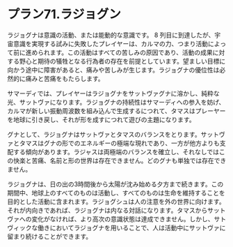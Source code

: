 # プラン71.ラジョグン

ラジョグナは意識の活動、または能動的な意識です。 8 列目に到達したが、宇宙意識を実現する試みに失敗したプレイヤーは、カルマの力、つまり活動によって前に進められます。この活動はすべての苦しみの原因であり、活動の成果に対する野心と期待の犠牲となる行為者の存在を前提としています。望ましい目標に向かう途中に障害があると、痛みや苦しみが生じます。ラジョグナの優位性は必然的に痛みと苦痛をもたらします。

サマーディでは、プレイヤーはラジョグナをサットヴァグナに溶かし、純粋な光、サットヴァになります。ラジョグナの持続性はサマーディへの参入を妨げ、カルマが新しい振動周波数を組み込んで生成するにつれて、タマスはプレーヤーを地球に引き戻し、それが形を成すにつれて遊びの主題になります。

グナとして、ラジョグナはサットヴァとタマスのバランスをとります。サットヴァとタマスはグナの形でのエネルギーの極端な現れであり、一方が他方よりも支配する傾向があります。ラジャスは両極端のバランスを確立し、それなしではこの快楽と苦痛、名前と形の世界は存在できません。どのグナも単独では存在できません。

ラジョグナは、日の出の3時間後から太陽が沈み始める夕方まで続きます。この期間中、地球上のすべてのものは活動し、すべてのものは生命を維持することを目的とした活動に含まれます。ラジョグシュは人の注意を外の世界に向けます。それが内向きであれば、ラジョグナは内なる対話になります。タマスからサットヴァへの変化がなければ、より高次の意識状態は達成できません。しかし、サトヴィックな働きにおいてラジョグナを用いることで、人は活動中にサットヴァに留まり続けることができます。
